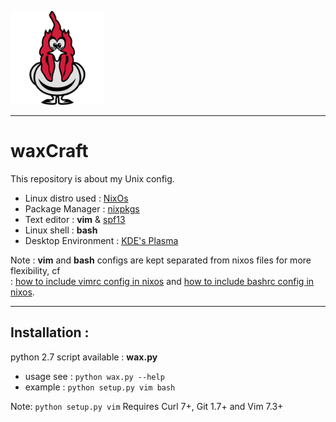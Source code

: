 [<img src="pictures/coq.png" width="150" alt="logo"/>](https://github.com/gjeusel/waxcraft)

----
# waxCraft

This repository is about my Unix config.
- Linux distro used : [NixOs](http://nixos.org/)
- Package Manager : [nixpkgs](http://nixos.org/nixpkgs/manual/)
- Text editor : **vim** & [spf13](http://vim.spf13.com/)
- Linux shell : **bash**
- Desktop Environment : [KDE's Plasma](https://www.kde.org/plasma-desktop)

Note : **vim** and **bash** configs are kept separated from nixos files for more
flexibility, cf <br/> :
[how to include vimrc config in nixos](https://www.mpscholten.de/nixos/2016/04/11/setting-up-vim-on-nixos.html)
and [how to include bashrc config in nixos](https://nixos.org/nixos/options.html#bash).


----
## Installation :
python 2.7 script available : **wax.py**

- usage see :
```python wax.py --help```
- example :
```python setup.py vim bash```

Note:
```python setup.py vim``` Requires Curl 7+, Git 1.7+ and Vim 7.3+
